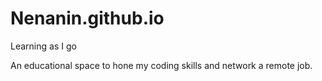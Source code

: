 # Nenanin.github.io
Learning as I go

An educational space to hone my coding skills and network a remote job.
